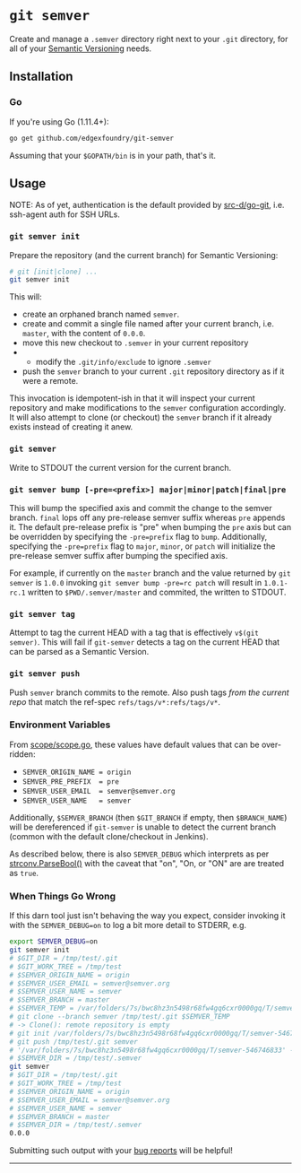 # `git semver`

Create and manage a `.semver` directory right next to your `.git` directory, for all of your [Semantic Versioning][semver-web] needs.

## Installation

### Go

If you're using Go (1.11.4+):

```bash
go get github.com/edgexfoundry/git-semver
```

Assuming that your `$GOPATH/bin` is in your path, that's it.

## Usage

NOTE: As of yet, authentication is the default provided by [src-d/go-git](https://github.com/src-d/go-git), i.e. ssh-agent auth for SSH URLs.

### `git semver init`

Prepare the repository (and the current branch) for Semantic Versioning:

```bash
# git [init|clone] ...
git semver init
```

This will:
- create an orphaned branch named `semver`.
- create and commit a single file named after your current branch, i.e. `master`, with the content of `0.0.0`.
- move this new checkout to `.semver` in your current repository
- - modify the `.git/info/exclude` to ignore `.semver`
- push the `semver` branch to your current `.git` repository directory as if it were a remote.

This invocation is idempotent-ish in that it will inspect your current repository and make modifications to the `semver` configuration accordingly. It will also attempt to clone (or checkout) the `semver` branch if it already exists instead of creating it anew.

### `git semver`

Write to STDOUT the current version for the current branch.

### `git semver bump [-pre=<prefix>] major|minor|patch|final|pre`

This will bump the specified axis and commit the change to the semver branch. `final` lops off any pre-release semver suffix whereas `pre` appends it. The default pre-release prefix is "pre" when bumping the `pre` axis but can be overridden by specifying the `-pre=prefix` flag to `bump`. Additionally, specifying the `-pre=prefix` flag to `major`, `minor`, or `patch` will initialize the pre-release semver suffix after bumping the specified axis.

For example, if currently on the `master` branch and the value returned by `git semver` is `1.0.0` invoking `git semver bump -pre=rc patch` will result in `1.0.1-rc.1` written to `$PWD/.semver/master` and commited, the written to STDOUT.

### `git semver tag`

Attempt to tag the current HEAD with a tag that is effectively `v$(git semver)`. This will fail if `git-semver` detects a tag on the current HEAD that can be parsed as a Semantic Version.

### `git semver push`

Push `semver` branch commits to the remote. Also push tags _from the current repo_ that match the ref-spec `refs/tags/v*:refs/tags/v*`.

### Environment Variables

From [scope/scope.go](scope/scope.go), these values have default values that can be over-ridden:

- `SEMVER_ORIGIN_NAME = origin`
- `SEMVER_PRE_PREFIX  = pre`
- `SEMVER_USER_EMAIL  = semver@semver.org`
- `SEMVER_USER_NAME   = semver`



Additionally, `$SEMVER_BRANCH` (then `$GIT_BRANCH` if empty, then `$BRANCH_NAME`) will be dereferenced if `git-semver` is unable to detect the current branch (common with the default clone/checkout in Jenkins).

As described below, there is also `SEMVER_DEBUG` which interprets as per [strconv.ParseBool()](https://golang.org/pkg/strconv/#ParseBool) with the caveat that "on", "On, or "ON" are are treated as `true`.

### When Things Go Wrong

If this darn tool just isn't behaving the way you expect, consider invoking it with the `SEMVER_DEBUG=on` to log a bit more detail to STDERR, e.g.

```bash
export SEMVER_DEBUG=on
git semver init
# $GIT_DIR = /tmp/test/.git
# $GIT_WORK_TREE = /tmp/test
# $SEMVER_ORIGIN_NAME = origin
# $SEMVER_USER_EMAIL = semver@semver.org
# $SEMVER_USER_NAME = semver
# $SEMVER_BRANCH = master
# $SEMVER_TEMP = /var/folders/7s/bwc8hz3n5498r68fw4gq6cxr0000gq/T/semver-546746833
# git clone --branch semver /tmp/test/.git $SEMVER_TEMP
# -> Clone(): remote repository is empty
# git init /var/folders/7s/bwc8hz3n5498r68fw4gq6cxr0000gq/T/semver-546746833
# git push /tmp/test/.git semver
# '/var/folders/7s/bwc8hz3n5498r68fw4gq6cxr0000gq/T/semver-546746833' -> '/tmp/test/.semver'
# $SEMVER_DIR = /tmp/test/.semver
git semver
# $GIT_DIR = /tmp/test/.git
# $GIT_WORK_TREE = /tmp/test
# $SEMVER_ORIGIN_NAME = origin
# $SEMVER_USER_EMAIL = semver@semver.org
# $SEMVER_USER_NAME = semver
# $SEMVER_BRANCH = master
# $SEMVER_DIR = /tmp/test/.semver
0.0.0
```

Submitting such output with your [bug reports](https://github.com/edgexfoundry/git-semver/issues) will be helpful!

---

[semver-web]: https://semver.org/ "Semantic Versioning"
[concourse-semver]: https://github.com/concourse/semver-resource "Concourse SemVer Resource"
